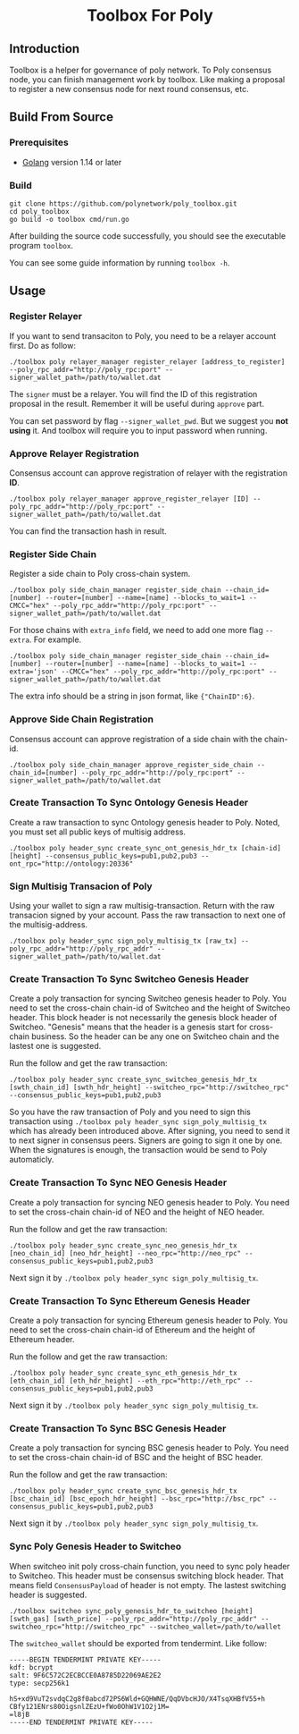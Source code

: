 <h1 align="center">Toolbox For Poly</h1>

## Introduction

Toolbox is a helper for governance of poly network. To Poly consensus node, you can finish management work by toolbox. Like making a proposal to register a new consensus node for next round consensus, etc.

## Build From Source

### Prerequisites

- [Golang](https://golang.org/doc/install) version 1.14 or later

### Build

```shell
git clone https://github.com/polynetwork/poly_toolbox.git
cd poly_toolbox
go build -o toolbox cmd/run.go
```

After building the source code successfully,  you should see the executable program `toolbox`. 

You can see some guide information by running `toolbox -h`.

## Usage

### Register Relayer

If you want to send transaciton to Poly, you need to be a relayer account first. Do as follow:

```
./toolbox poly relayer_manager register_relayer [address_to_register] --poly_rpc_addr="http://poly_rpc:port" --signer_wallet_path=/path/to/wallet.dat
```

The `signer` must be a relayer. You will  find the ID of this registration proposal in the result. Remember it will be useful during `approve` part.

You can set password by flag `--signer_wallet_pwd`. But we suggest you **not using** it. And toolbox will require you to input password when running.

### Approve Relayer Registration

Consensus account can approve registration of relayer with the registration **ID**. 

```
./toolbox poly relayer_manager approve_register_relayer [ID] --poly_rpc_addr="http://poly_rpc:port" --signer_wallet_path=/path/to/wallet.dat
```

You can find the transaction hash in result.

### Register Side Chain

Register a side chain to Poly cross-chain system.

```
./toolbox poly side_chain_manager register_side_chain --chain_id=[number] --router=[number] --name=[name] --blocks_to_wait=1 --CMCC="hex" --poly_rpc_addr="http://poly_rpc:port" --signer_wallet_path=/path/to/wallet.dat
```

For those chains with `extra_info` field, we need to add one more flag `--extra`. For example.

```
./toolbox poly side_chain_manager register_side_chain --chain_id=[number] --router=[number] --name=[name] --blocks_to_wait=1 --extra='json' --CMCC="hex" --poly_rpc_addr="http://poly_rpc:port" --signer_wallet_path=/path/to/wallet.dat
```

The extra info should be a string in json format, like `{"ChainID":6}`.

### Approve Side Chain Registration 

Consensus account can approve registration of a side chain with the chain-id.

```
./toolbox poly side_chain_manager approve_register_side_chain --chain_id=[number] --poly_rpc_addr="http://poly_rpc:port" --signer_wallet_path=/path/to/wallet.dat 
```

### Create Transaction To Sync Ontology Genesis Header

Create a raw transaction to sync Ontology genesis header to Poly. Noted, you must set all public keys of multisig address.

```
./toolbox poly header_sync create_sync_ont_genesis_hdr_tx [chain-id] [height] --consensus_public_keys=pub1,pub2,pub3 --ont_rpc="http://ontology:20336" 
```

### Sign Multisig Transacion of Poly

Using your wallet to sign a raw multisig-transaction. Return with the raw transacion signed by your account. Pass the raw transaction to next one of the multisig-address. 

```
./toolbox poly header_sync sign_poly_multisig_tx [raw_tx] --poly_rpc_addr="http://poly_rpc_addr" --signer_wallet_path=/path/to/wallet.dat
```

### Create Transaction To Sync Switcheo Genesis Header

Create a poly transaction for syncing Switcheo genesis header to Poly. You need to set the cross-chain chain-id of Switcheo and the height of Switcheo header. This block header is not necessarily the genesis block header of Switcheo. "Genesis" means that the header is a genesis start for cross-chain business. So the header can be any one on Switcheo chain and the lastest one is suggested.

Run the follow and get the raw transaction:

```
./toolbox poly header_sync create_sync_switcheo_genesis_hdr_tx [swth_chain_id] [swth_hdr_height] --switcheo_rpc="http://switcheo_rpc" --consensus_public_keys=pub1,pub2,pub3 
```

So you have the raw transaction of Poly and you need to sign this transaction using `./toolbox poly header_sync sign_poly_multisig_tx` which has already been introduced above. After signing, you need to send it to next signer in consensus peers. Signers are going to sign it one by one. When the signatures is enough, the transaction would be send to Poly automaticly.

### Create Transaction To Sync NEO Genesis Header

Create a poly transaction for syncing NEO genesis header to Poly. You need to set the cross-chain chain-id of NEO and the height of NEO header. 

Run the follow and get the raw transaction:

```
./toolbox poly header_sync create_sync_neo_genesis_hdr_tx [neo_chain_id] [neo_hdr_height] --neo_rpc="http://neo_rpc" --consensus_public_keys=pub1,pub2,pub3
```

Next sign it by `./toolbox poly header_sync sign_poly_multisig_tx`.

### Create Transaction To Sync Ethereum Genesis Header

Create a poly transaction for syncing Ethereum genesis header to Poly. You need to set the cross-chain chain-id of Ethereum and the height of Ethereum header. 

Run the follow and get the raw transaction:

```
./toolbox poly header_sync create_sync_eth_genesis_hdr_tx [eth_chain_id] [eth_hdr_height] --eth_rpc="http://eth_rpc" --consensus_public_keys=pub1,pub2,pub3
```

Next sign it by `./toolbox poly header_sync sign_poly_multisig_tx`.

### Create Transaction To Sync BSC Genesis Header

Create a poly transaction for syncing BSC genesis header to Poly. You need to set the cross-chain chain-id of BSC and the height of BSC header. 

Run the follow and get the raw transaction:

```
./toolbox poly header_sync create_sync_bsc_genesis_hdr_tx [bsc_chain_id] [bsc_epoch_hdr_height] --bsc_rpc="http://bsc_rpc" --consensus_public_keys=pub1,pub2,pub3
```

Next sign it by `./toolbox poly header_sync sign_poly_multisig_tx`.

### Sync Poly Genesis Header to Switcheo

When switcheo init poly cross-chain function, you need to sync poly header to Switcheo. This header must be consensus switching block header. That means field `ConsensusPayload` of header is not empty. The lastest switching header is suggested.

```
./toolbox switcheo sync_poly_genesis_hdr_to_switcheo [height] [swth_gas] [swth_price] --poly_rpc_addr="http://poly_rpc_addr" --switcheo_rpc="http://switcheo_rpc" --switcheo_wallet=/path/to/wallet 
```

The `switcheo_wallet` should be exported from tendermint. Like follow:

```
-----BEGIN TENDERMINT PRIVATE KEY-----
kdf: bcrypt
salt: 9F6C572C2ECBCCE0A8785D22069AE2E2
type: secp256k1

hS+xd9VuT2svdqC2g8f0abcd72PS6Wld+GQHWNE/QqDVbcHJO/X4TsqXHBfV55+h
CBfy121ENrs80OigsnlZEzU+fWo0OhW1V1O2j1M=
=l8jB
-----END TENDERMINT PRIVATE KEY-----
```